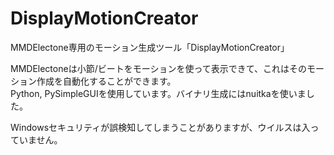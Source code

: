 # DisplayMotionCreator
<!--This is a MMD motion generator for MMDElectone.
MMDElectone is a set of my MMD models of Electone and available here:(LINK)
MMDElectone supports working display through motion, and this project is for making such motions easier.

This program was made using Python, PySimpleGUI and nuitka(for compiling.)-->

MMDElectone専用のモーション生成ツール「DisplayMotionCreator」
<!--MMDElectoneはこちらで配布しています。(LINK)<br>-->
MMDElectoneは小節/ビートをモーションを使って表示できて、これはそのモーション作成を自動化することができます。<br>
Python, PySimpleGUIを使用しています。バイナリ生成にはnuitkaを使いました。

Windowsセキュリティが誤検知してしまうことがありますが、ウイルスは入っていません。
